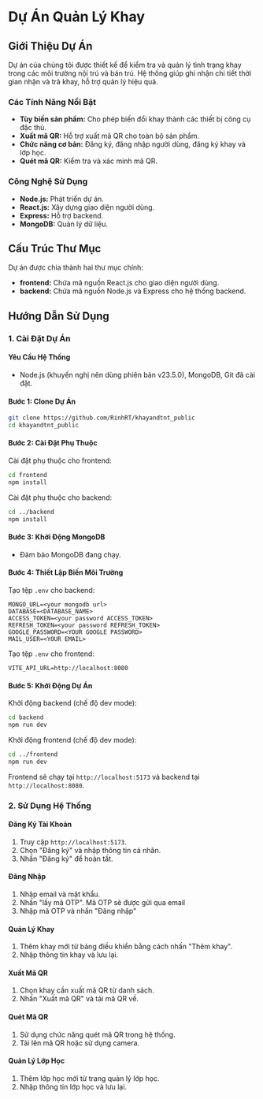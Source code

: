 # Dự Án Quản Lý Khay

## Giới Thiệu Dự Án
Dự án của chúng tôi được thiết kế để kiểm tra và quản lý tình trạng khay trong các môi trường nội trú và bán trú. Hệ thống giúp ghi nhận chi tiết thời gian nhận và trả khay, hỗ trợ quản lý hiệu quả.

### Các Tính Năng Nổi Bật
- **Tùy biến sản phẩm:** Cho phép biến đổi khay thành các thiết bị công cụ đặc thù.
- **Xuất mã QR:** Hỗ trợ xuất mã QR cho toàn bộ sản phẩm.
- **Chức năng cơ bản:** Đăng ký, đăng nhập người dùng, đăng ký khay và lớp học.
- **Quét mã QR:** Kiểm tra và xác minh mã QR.

### Công Nghệ Sử Dụng
- **Node.js:** Phát triển dự án.
- **React.js:** Xây dựng giao diện người dùng.
- **Express:** Hỗ trợ backend.
- **MongoDB:** Quản lý dữ liệu.

## Cấu Trúc Thư Mục
Dự án được chia thành hai thư mục chính:
- **frontend:** Chứa mã nguồn React.js cho giao diện người dùng.
- **backend:** Chứa mã nguồn Node.js và Express cho hệ thống backend.

## Hướng Dẫn Sử Dụng

### 1. Cài Đặt Dự Án

#### Yêu Cầu Hệ Thống
- Node.js (khuyến nghị nên dùng phiên bản v23.5.0), MongoDB, Git đã cài đặt.

#### Bước 1: Clone Dự Án
```bash
git clone https://github.com/RinhRT/khayandtnt_public
cd khayandtnt_public
```

#### Bước 2: Cài Đặt Phụ Thuộc
Cài đặt phụ thuộc cho frontend:
```bash
cd frontend
npm install
```
Cài đặt phụ thuộc cho backend:
```bash
cd ../backend
npm install
```

#### Bước 3: Khởi Động MongoDB
- Đảm bảo MongoDB đang chạy.

#### Bước 4: Thiết Lập Biến Môi Trường
Tạo tệp `.env` cho backend:
```env
MONGO_URL=<your mongodb url>
DATABASE=<DATABASE_NAME>
ACCESS_TOKEN=<your password ACCESS_TOKEN>
REFRESH_TOKEN=<your password REFRESH_TOKEN>
GOOGLE_PASSWORD=<YOUR GOOGLE PASSWORD>
MAIL_USER=<YOUR EMAIL>
```

Tạo tệp `.env` cho frontend:
```env
VITE_API_URL=http://localhost:8080
```

#### Bước 5: Khởi Động Dự Án
Khởi động backend (chế độ dev mode):
```bash
cd backend
npm run dev
```
Khởi động frontend (chế độ dev mode):
```bash
cd ../frontend
npm run dev
```
Frontend sẽ chạy tại `http://localhost:5173` và backend tại `http://localhost:8080`.

### 2. Sử Dụng Hệ Thống

#### Đăng Ký Tài Khoản
1. Truy cập `http://localhost:5173`.
2. Chọn "Đăng ký" và nhập thông tin cá nhân.
3. Nhấn "Đăng ký" để hoàn tất.

#### Đăng Nhập
1. Nhập email và mật khẩu.
2. Nhấn "lấy mã OTP". Mã OTP sẽ được gửi qua email
3. Nhập mã OTP và nhấn "Đăng nhập"

#### Quản Lý Khay
1. Thêm khay mới từ bảng điều khiển bằng cách nhấn "Thêm khay".
2. Nhập thông tin khay và lưu lại.

#### Xuất Mã QR
1. Chọn khay cần xuất mã QR từ danh sách.
2. Nhấn "Xuất mã QR" và tải mã QR về.

#### Quét Mã QR
1. Sử dụng chức năng quét mã QR trong hệ thống.
2. Tải lên mã QR hoặc sử dụng camera.

#### Quản Lý Lớp Học
1. Thêm lớp học mới từ trang quản lý lớp học.
2. Nhập thông tin lớp học và lưu lại.
